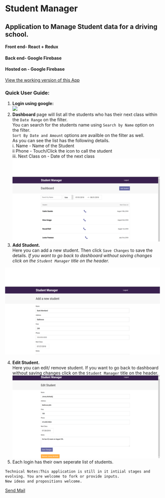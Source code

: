 # Student Manager
## Application to Manage Student data for a driving school.
#### Front end- React + Redux
#### Back end- Google Firebase
#### Hosted on - Google Firebase
 
<a href="https://studentmanager-1eecd.firebaseapp.com/">View the working version of this App</a>

### Quick User Guide:
1)  __Login using google:__ <br />
   <img  src="https://raw.githubusercontent.com/vishnuak1989/Student-Manager/master/screencaps/Login.PNG" /> <br />
2)  __Dashboard__ page will list all the students who has their next class within the `Date Range` on the filter.<br /> You can search for the students name using `Search by Name` option on the filter.<br /> 
`Sort By Date and Amount` options are availble on the filter as well.<br />
As you can see the list has the following details.<br/>
    i. Name - Name of the Student <br />
    ii Phone - Touch/Click the icon to call the student <br />
    iii. Next Class on - Date of the next class <br/>
    <img src="https://raw.githubusercontent.com/vishnuak1989/Student-Manager/master/screencaps/Dashboard.png" />
3) __Add Student.__<br />
Here you can add a new student. Then click `Save Changes` to save the details. *If you want to go back to dashboard without saving changes click on the `Student Manager` title on the header.*<br/> 
  <img src="https://raw.githubusercontent.com/vishnuak1989/Student-Manager/master/screencaps/Add.png" />

4) __Edit Student.__ <br/>
Here you can edit/ remove student. If you want to go back to dashboard without saving changes click on the `Student Manager` title on the header. <br />
<img src="https://raw.githubusercontent.com/vishnuak1989/Student-Manager/master/screencaps/Edit.png" /> <br />
5) Each login has their own seperate list of students.

```
Technical Notes:This application is still in it intiial stages and evolving. You are welcome to fork or provide inputs.
New ideas and propositions welcome.
````
<a href="mailto:vishnuak1989@gmail.com?Subject=New%20Idea" target="_top">Send Mail</a>



